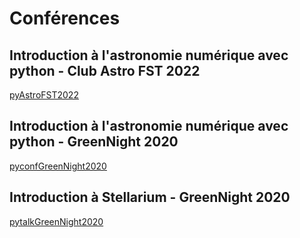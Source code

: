 # Conférences


## Introduction à l'astronomie numérique avec python - Club Astro FST 2022

[pyAstroFST2022](https://liascript.github.io/course/?https://raw.githubusercontent.com/pyTUNISIA/home/master/lia/conf003.md#1)


## Introduction à l'astronomie numérique avec python - GreenNight 2020
[pyconfGreenNight2020](https://liascript.github.io/course/?https://raw.githubusercontent.com/pyTUNISIA/home/master/lia/conf002.md#1) 

## Introduction à Stellarium - GreenNight 2020
 [pytalkGreenNight2020](https://liascript.github.io/course/?https://raw.githubusercontent.com/pyTUNISIA/home/master/lia/conf001.md#1)
